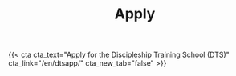 ﻿---
# An instance of the Blank widget.
# Documentation: https://sourcethemes.com/academic/docs/page-builder/
widget: blank

# Activate this widget? true/false
active: true

# This file represents a page section.
headless: true

# Order that this section appears on the page.
weight: 50

title: Apply

design:
  columns: "2"

  #spacing:
  #  padding: ["20px", "0", "20px", "0"]

---

{{< cta cta_text="Apply for the Discipleship Training School (DTS)" cta_link="/en/dtsapp/" cta_new_tab="false" >}}